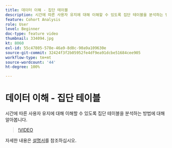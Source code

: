 ```yaml
---
title: 데이터 이해 - 집단 테이블
description: 시간에 따른 사용자 유지에 대해 이해할 수 있도록 집단 테이블을 분석하는 방법에 대해 알아봅니다.
feature: Cohort Analysis
role: User
level: Beginner
doc-type: feature video
thumbnail: 334094.jpg
kt: 8060
exl-id: 55c47805-578e-46a9-8d8c-90a9a109630e
source-git-commit: 32424f3f2b05952fe4df9ea91dcbe51684cee905
workflow-type: tm+mt
source-wordcount: '44'
ht-degree: 100%

---
```


# 데이터 이해 - 집단 테이블

시간에 따른 사용자 유지에 대해 이해할 수 있도록 집단 테이블을 분석하는 방법에 대해 알아봅니다.

>[!VIDEO](https://video.tv.adobe.com/v/334094/?quality=12&learn=on)

자세한 내용은 [설명서](https://experienceleague.adobe.com/docs/analytics/analyze/analysis-workspace/visualizations/cohort-table/cohort-analysis.html?lang=ko)를 참조하십시오.
